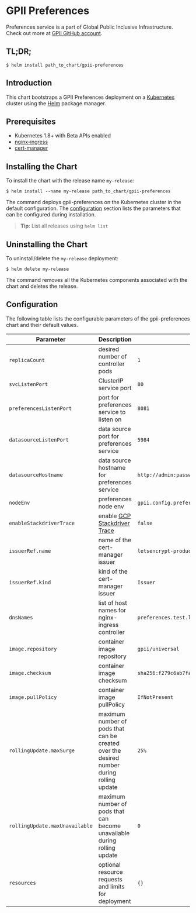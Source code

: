 # GPII Preferences

Preferences service is a part of Global Public Inclusive Infrastructure.
Check out more at [GPII GitHub account](https://github.com/gpii).

## TL;DR;

```console
$ helm install path_to_chart/gpii-preferences
```

## Introduction

This chart bootstraps a GPII Preferences deployment on a [Kubernetes](http://kubernetes.io) cluster using the [Helm](https://helm.sh) package manager.

## Prerequisites
  - Kubernetes 1.8+ with Beta APIs enabled
  - [nginx-ingress](https://github.com/kubernetes/charts/tree/master/stable/nginx-ingress)
  - [cert-manager](https://github.com/kubernetes/charts/tree/master/stable/cert-manager)

## Installing the Chart

To install the chart with the release name `my-release`:

```console
$ helm install --name my-release path_to_chart/gpii-preferences
```

The command deploys gpii-preferences on the Kubernetes cluster in the default configuration. The [configuration](#configuration) section lists the parameters that can be configured during installation.

> **Tip**: List all releases using `helm list`

## Uninstalling the Chart

To uninstall/delete the `my-release` deployment:

```console
$ helm delete my-release
```

The command removes all the Kubernetes components associated with the chart and deletes the release.

## Configuration

The following table lists the configurable parameters of the gpii-preferences chart and their default values.

Parameter | Description | Default
--- | --- | ---
`replicaCount` | desired number of controller pods | `1`
`svcListenPort` | ClusterIP service port | `80`
`preferencesListenPort` | port for preferences service to listen on | `8081`
`datasourceListenPort` | data source port for preferences service | `5984`
`datasourceHostname` | data source hostname for preferences service | `http://admin:password@couchdb-svc-couchdb.gpii.svc.cluster.local`
`nodeEnv` | preferences node env | `gpii.config.preferencesServer.standalone.production`
`enableStackdriverTrace` | enable [GCP Stackdriver Trace](https://cloud.google.com/trace/) | `false`
`issuerRef.name` | name of the cert-manager issuer | `letsencrypt-production`
`issuerRef.kind` | kind of the cert-manager issuer | `Issuer`
`dnsNames` | list of host names for nginx-ingress controller | `preferences.test.local`
`image.repository` | container image repository | `gpii/universal`
`image.checksum` | container image checksum | `sha256:f279c6ab7fa1c19e5f358a6a3d87a970eaf8d615c8b6181851fa086b6229b3a1`
`image.pullPolicy` | container image pullPolicy | `IfNotPresent`
`rollingUpdate.maxSurge` | maximum number of pods that can be created over the desired number during rolling update | `25%`
`rollingUpdate.maxUnavailable` | maximum number of pods that can become unavailable during rolling update | `0`
`resources` | optional resource requests and limits for deployment | `{}`
